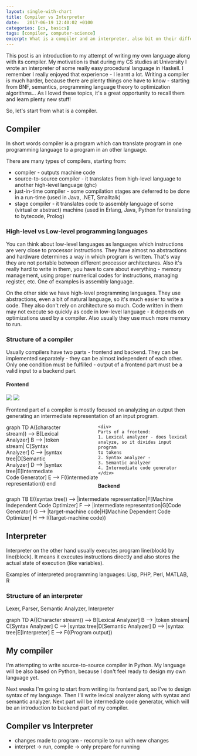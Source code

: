 ```yaml
---
layout: single-with-chart
title: Compiler vs Interpreter
date:   2017-06-19 12:40:02 +0100
categories: [cs, basics]
tags: [compiler, computer-science]
excerpt: What is a compiler and an interpreter, also bit on their differences.
---
```


This post is an introduction to my attempt of writing my own language along
with its compiler. My motivation is that during my CS studies at University
I wrote an interpreter
of some really easy procedural language in Haskell. I remember I really enjoyed
that experience - I learnt a lot. Writing a compiler is much harder, because
there are plenty things one have to know - starting from BNF, semantics,
programming language theory to optimization algorithms...
As I loved these topics, it's a great
opportunity to recall them and learn plenty new stuff!

So, let's start from what is a compiler.

## Compiler

In short words compiler is a program which can translate program in one
programming language to a program in an other language.

There are many types of compilers, starting from:

* compiler - outputs machine code
* source-to-source compiler - it translates from high-level language
to another high-level language (ghc)
* just-in-time compiler - some compilation stages are deferred to be done in a
run-time (used in Java, .NET, Smalltalk)
* stage compiler - it translates code to assembly language of some (virtual
or abstract) machine (used in Erlang, Java, Python for translating to bytecode,
Prolog)

### High-level vs Low-level programming languages

You can think about low-level languages as languages which instructions are
very close to processor instructions. They have almost no abstractions
and hardware determines a way in which program is written. That's way they
are not portable between different processor architectures.
Also it's really hard to write in them, you have to care about everything -
memory management, using proper numerical codes for instructions, managing register, etc.
One of examples is assembly language.

On the other side we have high-level programming languages. They
use abstractions, even a bit of natural language, so it's much easier to
write a code. They also don't rely
on architecture so much. Code written in them may not execute so quickly
as code in low-level language - it depends on optimizations used by
a compiler. Also usually they use much more memory to run.

### Structure of a compiler

Usually compilers have two parts - frontend and backend. They can
be implemented separately - they can be almost independent of each
other. Only one condition must be fulfilled - output of a frontend
part must be a valid input to a backend part.

#### Frontend

<img src="{{ site.baseurl }}/assets/images/2017-06-19_compiler_frontend.svg"/>

<img src="{{ site.baseurl }}/assets/images/2017-06-19_compiler_backend.svg"/>


Frontend part of a compiler is mostly focused on analyzing an output
then generating an intermediate representation
of an input program.

<div>
    <div class="mermaid" style="float:left">
        graph TD
            A((character<br/> stream)) --> B[Lexical<br/>Analyzer]
            B --> |token<br/>stream| C[Syntax<br/>Analyzer]
            C --> |syntax<br/>tree|D[Semantic<br/>Analyzer]
            D --> |syntax<br/>tree|E[Intermediate<br/>Code Generator]
            E --> F((intermediate<br/>representation))
            end
    </div>

    <div>
    Parts of a frontend:
    1. Lexical analyzer - does lexical analyze, so it divides input program
    to tokens
    2. Syntax analyzer -
    3. Semantic analyzer
    4. Intermediate code generator
    </div>
</div>



#### Backend

<div class="mermaid">
    graph TB
        E((syntax tree)) --> |intermediate representation|F[Machine Independent Code Optimizer]
        F --> |intermediate representation|G[Code Generator]
        G --> |target-machine code|H[Machine Dependent Code Optimizer]
        H --> I((target-machine code))
</div>


## Interpreter

Interpreter on the other hand usually executes program line(block) by line(block).
It means it executes instructions directly and also stores the actual state
of execution (like variables).

Examples of interpreted programming languages: Lisp, PHP, Perl, MATLAB, R

### Structure of an interpreter
Lexer, Parser, Semantic Analyzer, Interpreter
<div class="mermaid">
    graph TD
        A((Character stream)) --> B[Lexical Analyzer]
        B --> |token stream| C[Syntax Analyzer]
        C --> |syntax tree|D[Semantic Analyzer]
        D --> |syntax tree|E[Interpreter]
        E --> F((Program output))
</div>




## My compiler

I'm attempting to write source-to-source compiler in Python. My
language will be also based on Python, because I don't feel ready
to design my own language yet.

Next weeks I'm going to start from writing its frontend part, so
I've to design syntax of my language. Then I'll write lexical analyzer
along with syntax and semantic analyzer. Next part will be
intermediate code generator, which will be an introduction to backend
part of my compiler.


## Compiler vs Interpreter

* changes made to program - recompile to run with new changes
* interpret -> run, compile -> only prepare for running

